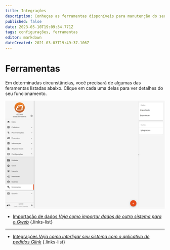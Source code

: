 ```yaml
---
title: Integrações
description: Conheças as ferramentas disponíveis para manutenção do seu Gweb
published: false
date: 2023-05-10T19:09:34.771Z
tags: configurações, ferramentas
editor: markdown
dateCreated: 2021-03-03T19:49:37.106Z
---
```


# Ferramentas

Em determinadas circunstâncias, você precisará de algumas das feramentas listadas abaixo. Clique em cada uma delas para ver detalhes do seu funcionamento.

![tela-principal.png](/config/ferramentas/tela-principal.png)




- [Importação de dados *Veja como importar dados de outro sistema para o Gweb*](/ferramentas/importacao)
{.links-list}

-----------------------------------------------------------------------------------------------------

- [Integrações *Veja como interligar seu sistema com o aplicativo de pedidos Glink*](/ferramentas/integrações)
{.links-list}














